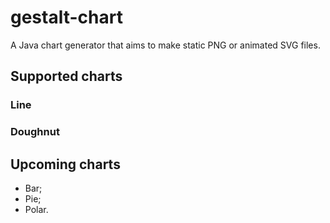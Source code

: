 # gestalt-chart
A Java chart generator that aims to make static PNG or animated SVG files.

## Supported charts
### Line

### Doughnut

## Upcoming charts
* Bar;
* Pie;
* Polar.